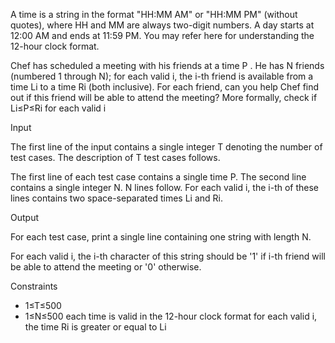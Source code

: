 A time is a string in the format "HH:MM AM" or "HH:MM PM" (without quotes), where HH and MM are always two-digit numbers. A day starts at 12:00 AM and ends at 11:59 PM. You may refer here for understanding the 12-hour clock format.

Chef has scheduled a meeting with his friends at a time P
. He has N friends (numbered 1 through N); for each valid i, the i-th friend is available from a time Li to a time Ri (both inclusive). For each friend, can you help Chef find out if this friend will be able to attend the meeting? More formally, check if Li≤P≤Ri for each valid i



Input

The first line of the input contains a single integer T denoting the number of test cases. The description of T
test cases follows.

The first line of each test case contains a single time P. The second line contains a single integer N. N lines follow. For each valid i, the i-th of these lines contains two space-separated times Li and Ri.



Output

For each test case, print a single line containing one string with length N.

For each valid i, the i-th character of this string should be '1' if i-th friend will be able to attend the meeting or '0' otherwise.



Constraints

- 1≤T≤500
- 1≤N≤500 each time is valid in the 12-hour clock format for each valid i, the time Ri is greater or equal to Li